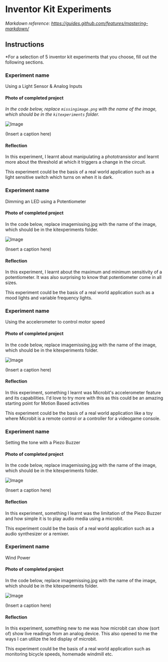 # Inventor Kit Experiments

*Markdown reference: https://guides.github.com/features/mastering-markdown/*

## Instructions ##

*For a selection of 5 inventor kit experiments that you choose, fill out the following sections.

### Experiment name ###

Using a Light Sensor & Analog Inputs

#### Photo of completed project ####
*In the code below, replace `missingimage.png` with the name of the image, which should be in the `kitexperiments` folder.*

![Image](missingimage.png)

(Insert a caption here)

#### Reflection ####

In this experiment, I learnt about manipulating a phototransistor and learnt more about the threshold at which it triggers a change in the circuit.

This experiment could be the basis of a real world application such as a light sensitive switch which turns on when it is dark.

### Experiment name ###

Dimming an LED using a Potentiometer

#### Photo of completed project ####
In the code below, replace imagemissing.jpg with the name of the image, which should be in the kitexperiments folder.

![Image](missingimage.png)

(Insert a caption here)

#### Reflection ####

In this experiment, I learnt about the maximum and minimum sensitivity of a potentiometer. It was also surprising to know that potentiometer come in all sizes. 

This experiment could be the basis of a real world application such as a mood lights and variable frequency lights.

### Experiment name ###

Using the accelerometer to control motor speed

#### Photo of completed project ####
In the code below, replace imagemissing.jpg with the name of the image, which should be in the kitexperiments folder.

![Image](missingimage.png)

(Insert a caption here)

#### Reflection ####

In this experiment, something I learnt was Microbit's accelerometer feature and its capabilities. I'd love to try more with this as this could be an amazing starting point for Motion Based activities

This experiment could be the basis of a real world application like a toy where Microbit is a remote control or a controller for a videogame console. 

### Experiment name ###

Setting the tone with a Piezo Buzzer

#### Photo of completed project ####
In the code below, replace imagemissing.jpg with the name of the image, which should be in the kitexperiments folder.

![Image](missingimage.png)

(Insert a caption here)

#### Reflection ####

In this experiment, something I learnt was the limitation of the Piezo Buzzer and how simple it is to play audio media using a microbit.

This experiment could be the basis of a real world application such as a audio synthesizer or a remixer.

### Experiment name ###

Wind Power

#### Photo of completed project ####
In the code below, replace imagemissing.jpg with the name of the image, which should be in the kitexperiments folder.

![Image](missingimage.png)

(Insert a caption here)

#### Reflection ####

In this experiment, something new to me was how microbit can show (sort of) show live readings from an analog device. This also opened to me the ways I can utilize the led display of microbit.

This experiment could be the basis of a real world application such as monitoring bicycle speeds, homemade windmill etc.


